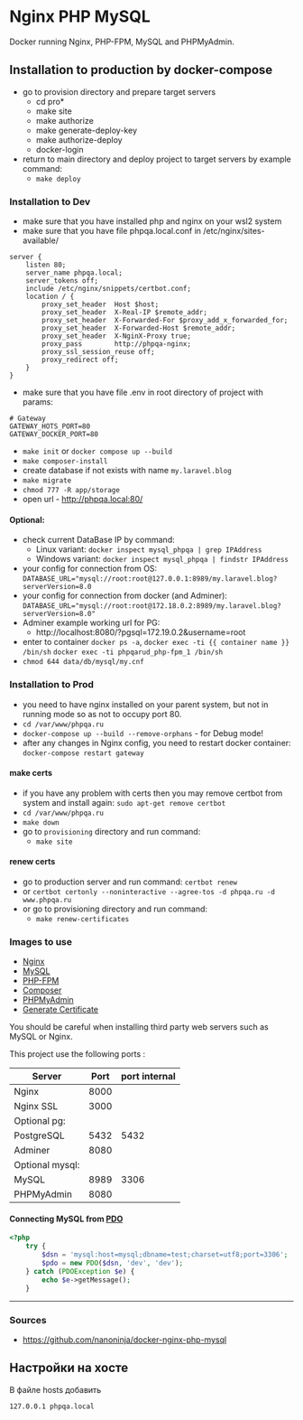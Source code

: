 # Nginx PHP MySQL

Docker running Nginx, PHP-FPM, MySQL and PHPMyAdmin.

## Installation to production by docker-compose
- go to provision directory and prepare target servers
    - cd pro*
    - make site
    - make authorize
    - make generate-deploy-key
    - make authorize-deploy
    - docker-login
- return to main directory and deploy project to target servers by example command:
    - `make deploy`

### Installation to Dev
- make sure that you have installed php and nginx on your wsl2 system
- make sure that you have file phpqa.local.conf in /etc/nginx/sites-available/
```
server {
    listen 80;
    server_name phpqa.local;
    server_tokens off;
    include /etc/nginx/snippets/certbot.conf;
    location / {
        proxy_set_header  Host $host;
        proxy_set_header  X-Real-IP $remote_addr;
        proxy_set_header  X-Forwarded-For $proxy_add_x_forwarded_for;
        proxy_set_header  X-Forwarded-Host $remote_addr;
        proxy_set_header  X-NginX-Proxy true;
        proxy_pass        http://phpqa-nginx;
        proxy_ssl_session_reuse off;
        proxy_redirect off;
    }
}
```
- make sure that you have file .env in root directory of project with params:
```
# Gateway
GATEWAY_HOTS_PORT=80
GATEWAY_DOCKER_PORT=80
```
- `make init` or `docker compose up --build`
- `make composer-install`
- create database if not exists with name `my.laravel.blog`
- `make migrate`
- `chmod 777 -R app/storage`
- open url - http://phpqa.local:80/

#### Optional:
- check current DataBase IP by command:
    - Linux variant: `docker inspect mysql_phpqa | grep IPAddress`
    - Windows variant: `docker inspect mysql_phpqa | findstr IPAddress`
- your config for connection from OS: `DATABASE_URL="mysql://root:root@127.0.0.1:8989/my.laravel.blog?serverVersion=8.0`
- your config for connection from docker (and
  Adminer): `DATABASE_URL="mysql://root:root@172.18.0.2:8989/my.laravel.blog?serverVersion=8.0"`
- Adminer example working url for PG:
    - http://localhost:8080/?pgsql=172.19.0.2&username=root
- enter to container `docker ps -a`,
  `docker exec -ti {{ container name }} /bin/sh`
  `docker exec -ti phpqarud_php-fpm_1 /bin/sh`
- `chmod 644 data/db/mysql/my.cnf`

### Installation to Prod

- you need to have nginx installed on your parent system, but not in running mode so as not to occupy port 80.
- `cd /var/www/phpqa.ru`
- `docker-compose up --build --remove-orphans` - for Debug mode!
- after any changes in Nginx config, you need to restart docker container: `docker-compose restart gateway`

#### make certs

- if you have any problem with certs then you may remove certbot from system and install again:
  `sudo apt-get remove certbot`
- `cd /var/www/phpqa.ru`
- `make down`
- go to `provisioning` directory and run command:
    - `make site`

#### renew certs

- go to production server and run command: `certbot renew`
- or `certbot certonly --noninteractive --agree-tos -d phpqa.ru -d www.phpqa.ru`
- or go to provisioning directory and run command:
    - `make renew-certificates`

### Images to use

* [Nginx](https://hub.docker.com/_/nginx/)
* [MySQL](https://hub.docker.com/_/mysql/)
* [PHP-FPM](https://hub.docker.com/r/nanoninja/php-fpm/)
* [Composer](https://hub.docker.com/_/composer/)
* [PHPMyAdmin](https://hub.docker.com/r/phpmyadmin/phpmyadmin/)
* [Generate Certificate](https://hub.docker.com/r/jacoelho/generate-certificate/)

You should be careful when installing third party web servers such as MySQL or Nginx.

This project use the following ports :

| Server          | Port | port internal |
|-----------------|------|---------------|
| Nginx           | 8000 |               |
| Nginx SSL       | 3000 |               |
| Optional pg:    |      |               |
| PostgreSQL      | 5432 |   5432        |
| Adminer         | 8080 |               |
| Optional mysql: |      |               |
| MySQL           | 8989 |  3306         |
| PHPMyAdmin      | 8080 |               |

#### Connecting MySQL from [PDO](http://php.net/manual/en/book.pdo.php)

```php
<?php
    try {
        $dsn = 'mysql:host=mysql;dbname=test;charset=utf8;port=3306';
        $pdo = new PDO($dsn, 'dev', 'dev');
    } catch (PDOException $e) {
        echo $e->getMessage();
    }
```

___

### Sources

- https://github.com/nanoninja/docker-nginx-php-mysql

## Настройки на хосте
В файле hosts добавить
```
127.0.0.1 phpqa.local
```
